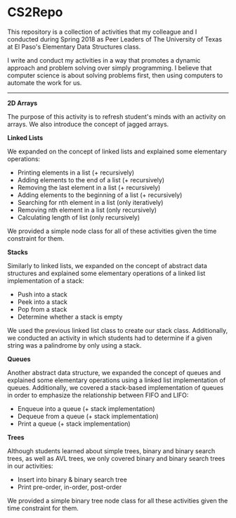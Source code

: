 # CS2Repo

This repository is a collection of activities that
my colleague and I conducted during Spring 2018 as
Peer Leaders of The University of Texas at El Paso's
Elementary Data Structures class.

I write and conduct my activities in a way that 
promotes a dynamic approach and problem solving
over simply programming. I believe that
computer science is about solving problems first,
then using computers to automate the work for us.

****


**2D Arrays**

The purpose of this activity is to refresh student's
minds with an activity on arrays. We also introduce 
the concept of jagged arrays.

**Linked Lists**

We expanded on the concept of linked lists and explained some
elementary operations:

 - Printing elements in a list (+ recursively)
 - Adding elements to the end of a list (+ recursively)
 - Removing the last element in a list (+ recursively)
 - Adding elements to the beginning of a list (+ recursively)
 - Searching for nth element in a list (only iteratively)
 - Removing nth element in a list (only recursively)
 - Calculating length of list (only recursively)
 
We provided a simple node class for all of
these activities given the time constraint for them.

**Stacks**

Similarly to linked lists, we expanded on the concept of
abstract data structures and explained some elementary
operations of a linked list implementation of a stack:
 
 - Push into a stack
 - Peek into a stack
 - Pop from a stack
 - Determine whether a stack is empty

We used the previous linked list class to create our stack
class. Additionally, we conducted an activity in which
students had to determine if a given string was a palindrome
by only using a stack.

**Queues**

Another abstract data structure, we expanded the concept of
queues and explained some elementary operations using a
linked list implementation of queues. Additionally,
we covered a stack-based implementation of queues in order
to emphasize the relationship between FIFO and LIFO:

 - Enqueue into a queue (+ stack implementation)
 - Dequeue from a queue (+ stack implementation)
 - Print a queue (+ stack implementation)
 
**Trees**

Although students learned about simple trees, binary and
binary search trees, as well as AVL trees, we only covered
binary and binary search trees in our activities:

 - Insert into binary & binary search tree
 - Print pre-order, in-order, post-order
 
We provided a simple binary tree node class for all these
activities given the time constraint for them.